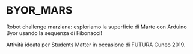 # BYOR_MARS
Robot challenge marziana: esploriamo la superficie di Marte con Arduino Byor usando la sequenza di Fibonacci!

Attività ideata per Students Matter in occasione di FUTURA Cuneo 2019.
